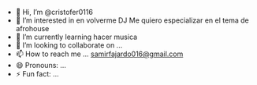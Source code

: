 - 👋 Hi, I’m @cristofer0116
- 👀 I’m interested in en volverme DJ Me quiero especializar en el tema de afrohouse 
- 🌱 I’m currently learning hacer musica 
- 💞️ I’m looking to collaborate on ...
- 📫 How to reach me ... samirfajardo016@gmail.com
- 😄 Pronouns: ...
- ⚡ Fun fact: ...

<!---
cristofer0116/cristofer0116 is a ✨ special ✨ repository because its `README.md` (this file) appears on your GitHub profile.
You can click the Preview link to take a look at your changes.
--->
